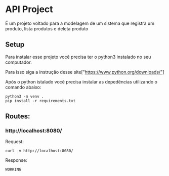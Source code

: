 # API Project

É um projeto voltado para a modelagem de um sistema que registra um produto, lista produtos
e deleta produto

## Setup

Para instalar esse projeto você precisa ter o python3 instalado no seu computador.

Para isso siga a instrução desse site["https://www.python.org/downloads/"]

Após o python istalado você precisa instalar as depedências utilizando o comando abaixo:

```
python3 -m venv .
pip install -r requirements.txt
```

## Routes:

### http://localhost:8080/
Request:

```
curl -v http://localhost:8080/
```

Response:

```
WORKING
```
